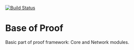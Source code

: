 [![Build Status](https://travis-ci.com/opensoft/proofbase.svg?token=rjKq7aueGr7hgysP2ESt&branch=develop)](https://travis-ci.com/opensoft/proofbase)

Base of Proof
=============
Basic part of proof framework: Core and Network modules.
